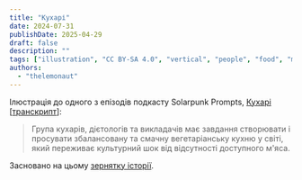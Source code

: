 ```yaml
---
title: "Кухарі"
date: 2024-07-31
publishDate: 2025-04-29
draft: false
description: ""
tags: ["illustration", "CC BY-SA 4.0", "vertical", "people", "food", "media"]
authors:
  - "thelemonaut"
---
```


Ілюстрація до одного з епізодів подкасту Solarpunk Prompts, [Кухарі](https://podcast.tomasino.org/@SolarpunkPrompts/episodes/the-chefs) [[транскрипт](https://wiki.tomasino.org/writing/Solarpunk-Prompts---The-Chefs)]:

> Група кухарів, дієтологів та викладачів має завдання створювати і просувати збалансовану та смачну вегетаріанську кухню у світі, який переживає культурний шок від відсутності доступного м'яса.

Засновано на цьому [зернятку історії](/ua/seeds/the-chefs).
